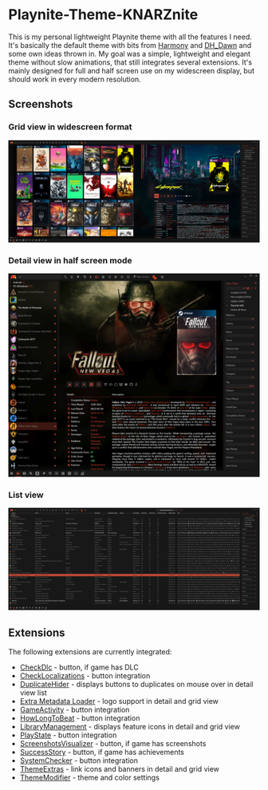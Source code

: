 # Playnite-Theme-KNARZnite
This is my personal lightweight Playnite theme with all the features I need. It's basically the default theme with bits from [Harmony](https://playnite.link/addons.html#Harmony_d49ef7bc-49de-4fd0-9a67-bd1f26b56047) and [DH_Dawn](https://playnite.link/addons.html#felixkmh_DesktopTheme_DH_Dawn) and some own ideas thrown in. My goal was a simple, lightweight and elegant theme without slow animations, that still integrates several extensions. It's mainly designed for full and half screen use on my widescreen display, but should work in every modern resolution.

## Screenshots
### Grid view in widescreen format
![Screenshot](https://raw.githubusercontent.com/HerrKnarz/Playnite-Theme-KNARZnite/main/screenshots/GridView.webp)
### Detail view in half screen mode
![Screenshot](https://raw.githubusercontent.com/HerrKnarz/Playnite-Theme-KNARZnite/main/screenshots/DetailView.webp)
### List view
![Screenshot](https://raw.githubusercontent.com/HerrKnarz/Playnite-Theme-KNARZnite/main/screenshots/ListView.webp)

## Extensions
The following extensions are currently integrated:
- [CheckDlc](https://playnite.link/addons.html#playnite-checkdlc-plugin) - button, if game has DLC
- [CheckLocalizations](https://playnite.link/addons.html#playnite-checklocalizations-plugin) - button integration
- [DuplicateHider](https://playnite.link/addons.html#felixkmh_DuplicateHider_Plugin) - displays buttons to duplicates on mouse over in detail view list
- [Extra Metadata Loader](https://playnite.link/addons.html#ExtraMetadataLoader_705fdbca-e1fc-4004-b839-1d040b8b4429) - logo support in detail and grid view
- [GameActivity](https://playnite.link/addons.html#playnite-gameactivity-plugin) - button integration
- [HowLongToBeat](https://playnite.link/addons.html#playnite-howlongtobeat-plugin) - button integration
- [LibraryManagement](https://playnite.link/addons.html#playnite-librarymanagement-plugin) - displays feature icons in detail and grid view
- [PlayState](https://playnite.link/addons.html#PlayState) - button integration
- [ScreenshotsVisualizer](https://playnite.link/addons.html#playnite-screenshotsvisualizer-plugin) - button, if game has screenshots
- [SuccessStory](https://playnite.link/addons.html#playnite-successstory-plugin) - button, if game has achievements
- [SystemChecker](https://playnite.link/addons.html#playnite-systemchecker-plugin) - button integration
- [ThemeExtras](https://playnite.link/addons.html#felixkmh_Extras_Plugin) - link icons and banners in detail and grid view
- [ThemeModifier](https://playnite.link/addons.html#playnite-thememodifier-plugin) - theme and color settings
